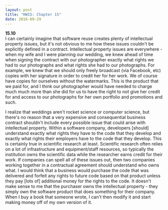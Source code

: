 ```yaml
---
layout: post
title: "HW15: Chapter 15"
date: 2016-09-29
--- 
```

<b>15.10</b>  
I can certainly imagine that software reuse creates plenty of intellectual property issues, but it's not obvious to me how these issues couldn't be explicitly defined in a contract. Intellectual property issues are everywhere - when my wife and I were planning our wedding, we knew ahead of time when signing the contract with our photographer exactly what rights we had to our photographs and what rights she had to our photographs. For example, we knew that we should only freely broadcast (via Facebook, etc) copies with her signature in order to credit her for her work. We of course have copies for ourselves without the watermarks. This is the product that we paid for, and I think our photographer would have needed to charge much much more than she did for us to have the right to not give her credit for and access to our photographs for her own portfolio and promotions and such.

I realize that weddings aren't rocket science or computer science, but there's no reason that a very expensive and consequential business contract shouldn't include every possible issue that could arise with intellectual property. Within a software company, developers [should] understand exactly what rights they have to the code that they develop and exactly what rights their employers have to the code that they develop. This is certainly true in scientific research at least. Scientific research often relies on a lot of infrastructure and equipment/staff resources, so typically the institution owns the scientific data while the researcher earns credit for their work. If companies can spell all of these issues out, then two companies working together in a contractual agreement should understand who owns what. I would think that a business would purchase the code that was delivered and forfeit any rights to future code based on that product unless they pay [lots of] additional money for the rights to the code. It doesn't make sense to me that the purchaser owns the intellectual property - they simply own the software product that does something for their company. When I buy a book that someone wrote, I can't then modify it and start making money off of my own version of it.